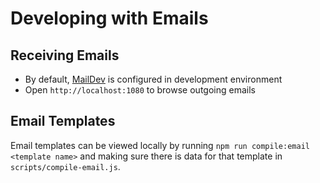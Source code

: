 # Developing with Emails

## Receiving Emails

- By default, [MailDev](https://github.com/maildev/maildev) is configured in development environment
- Open `http://localhost:1080` to browse outgoing emails

## Email Templates

Email templates can be viewed locally by running `npm run compile:email <template name>` and making sure there is data for that template in `scripts/compile-email.js`.
